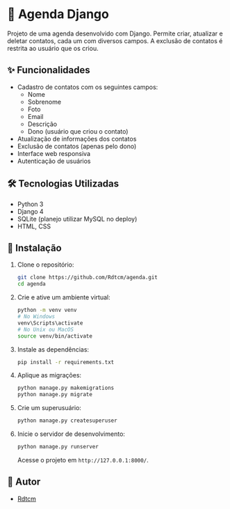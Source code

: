# 📆 Agenda Django

Projeto de uma agenda desenvolvido com Django. Permite criar, atualizar e deletar contatos, cada um com diversos campos. A exclusão de contatos é restrita ao usuário que os criou.

## ✨ Funcionalidades

- Cadastro de contatos com os seguintes campos:
  - Nome
  - Sobrenome
  - Foto
  - Email
  - Descrição
  - Dono (usuário que criou o contato)
- Atualização de informações dos contatos
- Exclusão de contatos (apenas pelo dono)
- Interface web responsiva
- Autenticação de usuários

## 🛠️ Tecnologias Utilizadas

- Python 3
- Django 4
- SQLite (planejo utilizar MySQL no deploy)
- HTML, CSS 

## 🚀 Instalação

1. Clone o repositório:

   ```bash
   git clone https://github.com/Rdtcm/agenda.git
   cd agenda
   ```

2. Crie e ative um ambiente virtual:

   ```bash
   python -m venv venv
   # No Windows
   venv\Scripts\activate
   # No Unix ou MacOS
   source venv/bin/activate
   ```

3. Instale as dependências:

   ```bash
   pip install -r requirements.txt
   ```

4. Aplique as migrações:

   ```bash
   python manage.py makemigrations
   python manage.py migrate
   ```

5. Crie um superusuário:

   ```bash
   python manage.py createsuperuser
   ```

6. Inicie o servidor de desenvolvimento:

   ```bash
   python manage.py runserver
   ```

   Acesse o projeto em `http://127.0.0.1:8000/`.

## 👤 Autor

- [Rdtcm](https://github.com/Rdtcm)

